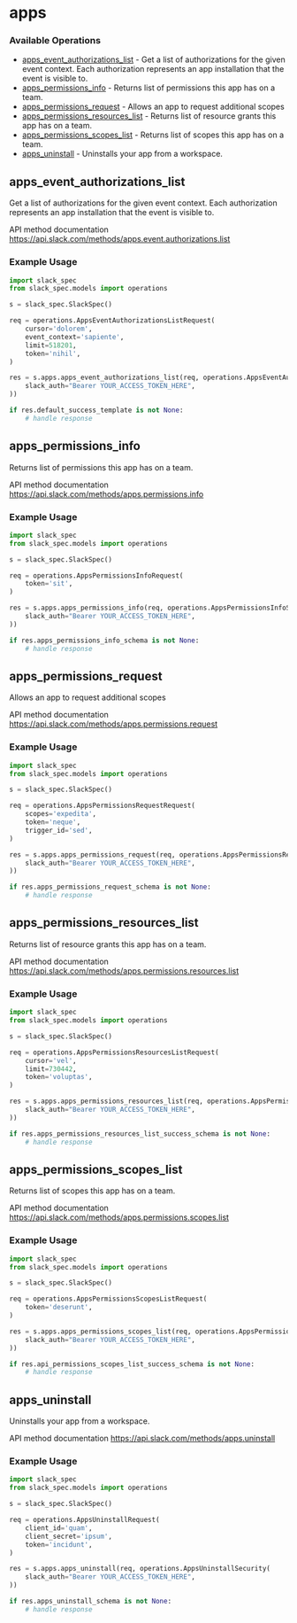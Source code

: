 # apps

### Available Operations

* [apps_event_authorizations_list](#apps_event_authorizations_list) - Get a list of authorizations for the given event context. Each authorization represents an app installation that the event is visible to.
* [apps_permissions_info](#apps_permissions_info) - Returns list of permissions this app has on a team.
* [apps_permissions_request](#apps_permissions_request) - Allows an app to request additional scopes
* [apps_permissions_resources_list](#apps_permissions_resources_list) - Returns list of resource grants this app has on a team.
* [apps_permissions_scopes_list](#apps_permissions_scopes_list) - Returns list of scopes this app has on a team.
* [apps_uninstall](#apps_uninstall) - Uninstalls your app from a workspace.

## apps_event_authorizations_list

Get a list of authorizations for the given event context. Each authorization represents an app installation that the event is visible to.

API method documentation
<https://api.slack.com/methods/apps.event.authorizations.list>

### Example Usage

```python
import slack_spec
from slack_spec.models import operations

s = slack_spec.SlackSpec()

req = operations.AppsEventAuthorizationsListRequest(
    cursor='dolorem',
    event_context='sapiente',
    limit=518201,
    token='nihil',
)

res = s.apps.apps_event_authorizations_list(req, operations.AppsEventAuthorizationsListSecurity(
    slack_auth="Bearer YOUR_ACCESS_TOKEN_HERE",
))

if res.default_success_template is not None:
    # handle response
```

## apps_permissions_info

Returns list of permissions this app has on a team.

API method documentation
<https://api.slack.com/methods/apps.permissions.info>

### Example Usage

```python
import slack_spec
from slack_spec.models import operations

s = slack_spec.SlackSpec()

req = operations.AppsPermissionsInfoRequest(
    token='sit',
)

res = s.apps.apps_permissions_info(req, operations.AppsPermissionsInfoSecurity(
    slack_auth="Bearer YOUR_ACCESS_TOKEN_HERE",
))

if res.apps_permissions_info_schema is not None:
    # handle response
```

## apps_permissions_request

Allows an app to request additional scopes

API method documentation
<https://api.slack.com/methods/apps.permissions.request>

### Example Usage

```python
import slack_spec
from slack_spec.models import operations

s = slack_spec.SlackSpec()

req = operations.AppsPermissionsRequestRequest(
    scopes='expedita',
    token='neque',
    trigger_id='sed',
)

res = s.apps.apps_permissions_request(req, operations.AppsPermissionsRequestSecurity(
    slack_auth="Bearer YOUR_ACCESS_TOKEN_HERE",
))

if res.apps_permissions_request_schema is not None:
    # handle response
```

## apps_permissions_resources_list

Returns list of resource grants this app has on a team.

API method documentation
<https://api.slack.com/methods/apps.permissions.resources.list>

### Example Usage

```python
import slack_spec
from slack_spec.models import operations

s = slack_spec.SlackSpec()

req = operations.AppsPermissionsResourcesListRequest(
    cursor='vel',
    limit=730442,
    token='voluptas',
)

res = s.apps.apps_permissions_resources_list(req, operations.AppsPermissionsResourcesListSecurity(
    slack_auth="Bearer YOUR_ACCESS_TOKEN_HERE",
))

if res.apps_permissions_resources_list_success_schema is not None:
    # handle response
```

## apps_permissions_scopes_list

Returns list of scopes this app has on a team.

API method documentation
<https://api.slack.com/methods/apps.permissions.scopes.list>

### Example Usage

```python
import slack_spec
from slack_spec.models import operations

s = slack_spec.SlackSpec()

req = operations.AppsPermissionsScopesListRequest(
    token='deserunt',
)

res = s.apps.apps_permissions_scopes_list(req, operations.AppsPermissionsScopesListSecurity(
    slack_auth="Bearer YOUR_ACCESS_TOKEN_HERE",
))

if res.api_permissions_scopes_list_success_schema is not None:
    # handle response
```

## apps_uninstall

Uninstalls your app from a workspace.

API method documentation
<https://api.slack.com/methods/apps.uninstall>

### Example Usage

```python
import slack_spec
from slack_spec.models import operations

s = slack_spec.SlackSpec()

req = operations.AppsUninstallRequest(
    client_id='quam',
    client_secret='ipsum',
    token='incidunt',
)

res = s.apps.apps_uninstall(req, operations.AppsUninstallSecurity(
    slack_auth="Bearer YOUR_ACCESS_TOKEN_HERE",
))

if res.apps_uninstall_schema is not None:
    # handle response
```
